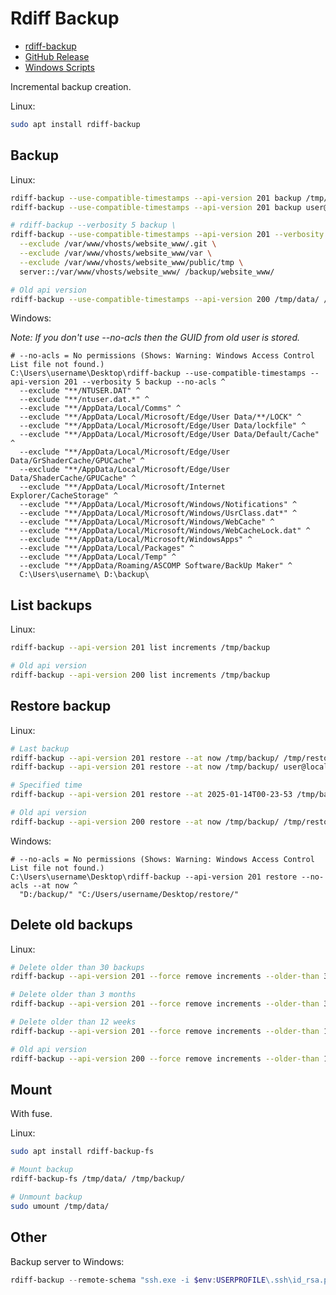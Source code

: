 # Rdiff Backup

* [rdiff-backup](https://rdiff-backup.net/)
* [GitHub Release](https://github.com/rdiff-backup/rdiff-backup/releases/latest)
* [Windows Scripts](../System/Windows/Backup/rdiff-backup/)

Incremental backup creation.

Linux:

```bash
sudo apt install rdiff-backup
```

## Backup

Linux:

```bash
rdiff-backup --use-compatible-timestamps --api-version 201 backup /tmp/source/ /tmp/backup/
rdiff-backup --use-compatible-timestamps --api-version 201 backup user@localhost::/tmp/source/ /tmp/backup/

# rdiff-backup --verbosity 5 backup \
rdiff-backup --use-compatible-timestamps --api-version 201 --verbosity 5 backup \
  --exclude /var/www/vhosts/website_www/.git \
  --exclude /var/www/vhosts/website_www/var \
  --exclude /var/www/vhosts/website_www/public/tmp \
  server::/var/www/vhosts/website_www/ /backup/website_www/

# Old api version
rdiff-backup --use-compatible-timestamps --api-version 200 /tmp/data/ /tmp/backup/
```

Windows:

*Note: If you don't use --no-acls then the GUID from old user is stored.*

```shell
# --no-acls = No permissions (Shows: Warning: Windows Access Control List file not found.)
C:\Users\username\Desktop\rdiff-backup --use-compatible-timestamps --api-version 201 --verbosity 5 backup --no-acls ^
  --exclude "**/NTUSER.DAT" ^
  --exclude "**/ntuser.dat.*" ^
  --exclude "**/AppData/Local/Comms" ^
  --exclude "**/AppData/Local/Microsoft/Edge/User Data/**/LOCK" ^
  --exclude "**/AppData/Local/Microsoft/Edge/User Data/lockfile" ^
  --exclude "**/AppData/Local/Microsoft/Edge/User Data/Default/Cache" ^
  --exclude "**/AppData/Local/Microsoft/Edge/User Data/GrShaderCache/GPUCache" ^
  --exclude "**/AppData/Local/Microsoft/Edge/User Data/ShaderCache/GPUCache" ^
  --exclude "**/AppData/Local/Microsoft/Internet Explorer/CacheStorage" ^
  --exclude "**/AppData/Local/Microsoft/Windows/Notifications" ^
  --exclude "**/AppData/Local/Microsoft/Windows/UsrClass.dat*" ^
  --exclude "**/AppData/Local/Microsoft/Windows/WebCache" ^
  --exclude "**/AppData/Local/Microsoft/Windows/WebCacheLock.dat" ^
  --exclude "**/AppData/Local/Microsoft/WindowsApps" ^
  --exclude "**/AppData/Local/Packages" ^
  --exclude "**/AppData/Local/Temp" ^
  --exclude "**/AppData/Roaming/ASCOMP Software/BackUp Maker" ^
  C:\Users\username\ D:\backup\
```

## List backups

Linux:

```bash
rdiff-backup --api-version 201 list increments /tmp/backup

# Old api version
rdiff-backup --api-version 200 list increments /tmp/backup
```

## Restore backup

Linux:

```bash
# Last backup
rdiff-backup --api-version 201 restore --at now /tmp/backup/ /tmp/restored/
rdiff-backup --api-version 201 restore --at now /tmp/backup/ user@localhost::/tmp/restored/

# Specified time
rdiff-backup --api-version 201 restore --at 2025-01-14T00-23-53 /tmp/backup/ /tmp/restored/

# Old api version
rdiff-backup --api-version 200 restore --at now /tmp/backup/ /tmp/restored/
```

Windows:

```shell
# --no-acls = No permissions (Shows: Warning: Windows Access Control List file not found.)
C:\Users\username\Desktop\rdiff-backup --api-version 201 restore --no-acls --at now ^
  "D:/backup/" "C:/Users/username/Desktop/restore/"
```

## Delete old backups

Linux:

```bash
# Delete older than 30 backups
rdiff-backup --api-version 201 --force remove increments --older-than 30B /tmp/backup

# Delete older than 3 months
rdiff-backup --api-version 201 --force remove increments --older-than 3M /tmp/backup

# Delete older than 12 weeks
rdiff-backup --api-version 201 --force remove increments --older-than 12W /tmp/backup

# Old api version
rdiff-backup --api-version 200 --force remove increments --older-than 1B /tmp/backup
```

## Mount

With fuse.

Linux:

```bash
sudo apt install rdiff-backup-fs

# Mount backup
rdiff-backup-fs /tmp/data/ /tmp/backup/

# Unmount backup
sudo umount /tmp/data/
```

## Other

Backup server to Windows:

```powershell
rdiff-backup --remote-schema "ssh.exe -i $env:USERPROFILE\.ssh\id_rsa.pub -C {h} rdiff-backup --server" user@server-ip::/remote/folder .\backup\
```
